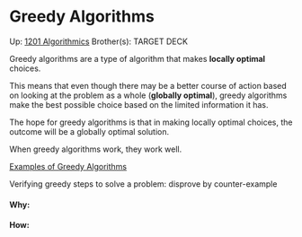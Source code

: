 # Greedy Algorithms

Up: [1201 Algorithmics](1201_algorithmics)
Brother(s):
TARGET DECK

Greedy algorithms are a type of algorithm that makes **locally optimal** choices.

This means that even though there may be a better course of action based on looking at the problem as a whole (**globally optimal**), greedy algorithms make the best possible choice based on the limited information it has.

The hope for greedy algorithms is that in making locally optimal choices, the outcome will be a globally optimal solution.

When greedy algorithms work, they work well.

[Examples of Greedy Algorithms](examples_of_greedy_algorithms)

Verifying greedy steps to solve a problem: disprove by counter-example

































#### Why:
#### How:









